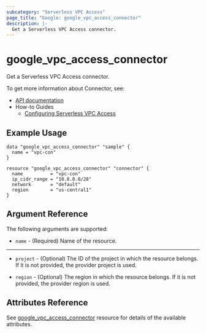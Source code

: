 ```yaml
---
subcategory: "Serverless VPC Access"
page_title: "Google: google_vpc_access_connector"
description: |-
  Get a Serverless VPC Access connector.
---
```


# google\_vpc\_access\_connector

Get a Serverless VPC Access connector.

To get more information about Connector, see:

* [API documentation](https://cloud.google.com/vpc/docs/reference/vpcaccess/rest/v1/projects.locations.connectors)
* How-to Guides
    * [Configuring Serverless VPC Access](https://cloud.google.com/vpc/docs/configure-serverless-vpc-access)

## Example Usage

```hcl
data "google_vpc_access_connector" "sample" {
  name = "vpc-con"
}

resource "google_vpc_access_connector" "connector" {
  name          = "vpc-con"
  ip_cidr_range = "10.8.0.0/28"
  network       = "default"
  region        = "us-central1"
}
```

## Argument Reference

The following arguments are supported:

* `name` - (Required) Name of the resource.

- - -

* `project` - (Optional) The ID of the project in which the resource belongs. If it
    is not provided, the provider project is used.

* `region` - (Optional) The region in which the resource belongs. If it
    is not provided, the provider region is used.

## Attributes Reference

See [google_vpc_access_connector](https://www.terraform.io/docs/providers/google/r/vpc_access_connector.html) resource for details of the available attributes.
